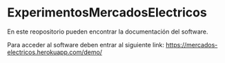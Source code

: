 # ExperimentosMercadosElectricos

En este reopositorio pueden encontrar la documentación del software.

Para acceder al software deben entrar al siguiente link:  https://mercados-electricos.herokuapp.com/demo/   

